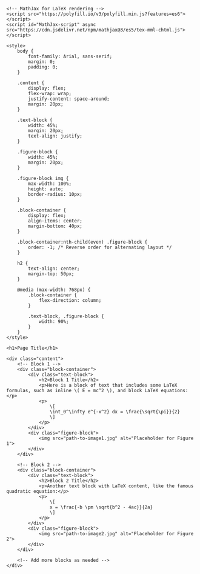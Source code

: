 <!-- <!DOCTYPE html>  -->
<html lang="en">
<head>
    <meta charset="UTF-8">
    <meta name="viewport" content="width=device-width, initial-scale=1.0">
    <title>Research</title>
    
    <!-- MathJax for LaTeX rendering -->
    <script src="https://polyfill.io/v3/polyfill.min.js?features=es6"></script>
    <script id="MathJax-script" async src="https://cdn.jsdelivr.net/npm/mathjax@3/es5/tex-mml-chtml.js"></script>

    <style>
        body {
            font-family: Arial, sans-serif;
            margin: 0;
            padding: 0;
        }

        .content {
            display: flex;
            flex-wrap: wrap;
            justify-content: space-around;
            margin: 20px;
        }

        .text-block {
            width: 45%;
            margin: 20px;
            text-align: justify;
        }

        .figure-block {
            width: 45%;
            margin: 20px;
        }

        .figure-block img {
            max-width: 100%;
            height: auto;
            border-radius: 10px;
        }

        .block-container {
            display: flex;
            align-items: center;
            margin-bottom: 40px;
        }

        .block-container:nth-child(even) .figure-block {
            order: -1; /* Reverse order for alternating layout */
        }

        h2 {
            text-align: center;
            margin-top: 50px;
        }

        @media (max-width: 768px) {
            .block-container {
                flex-direction: column;
            }

            .text-block, .figure-block {
                width: 90%;
            }
        }
    </style>
</head>
<body>

    <h1>Page Title</h1>

    <div class="content">
        <!-- Block 1 -->
        <div class="block-container">
            <div class="text-block">
                <h2>Block 1 Title</h2>
                <p>Here is a block of text that includes some LaTeX formulas, such as inline \( E = mc^2 \), and block LaTeX equations:</p>
                <p>
                    \[
                    \int_0^\infty e^{-x^2} dx = \frac{\sqrt{\pi}}{2}
                    \]
                </p>
            </div>
            <div class="figure-block">
                <img src="path-to-image1.jpg" alt="Placeholder for Figure 1">
            </div>
        </div>

        <!-- Block 2 -->
        <div class="block-container">
            <div class="text-block">
                <h2>Block 2 Title</h2>
                <p>Another text block with LaTeX content, like the famous quadratic equation:</p>
                <p>
                    \[
                    x = \frac{-b \pm \sqrt{b^2 - 4ac}}{2a}
                    \]
                </p>
            </div>
            <div class="figure-block">
                <img src="path-to-image2.jpg" alt="Placeholder for Figure 2">
            </div>
        </div>

        <!-- Add more blocks as needed -->
    </div>

</body>
</html>
